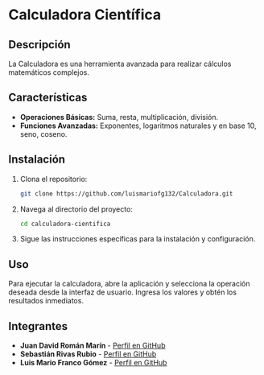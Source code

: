 # Calculadora Científica

## Descripción

La Calculadora es una herramienta avanzada para realizar cálculos matemáticos complejos.

## Características

- **Operaciones Básicas:** Suma, resta, multiplicación, división.
- **Funciones Avanzadas:** Exponentes, logaritmos naturales y en base 10, seno, coseno.

## Instalación

1. Clona el repositorio:
    ```sh
    git clone https://github.com/luismariofg132/Calculadora.git
    ```
2. Navega al directorio del proyecto:
    ```sh
    cd calculadora-cientifica
    ```
3. Sigue las instrucciones específicas para la instalación y configuración.

## Uso

Para ejecutar la calculadora, abre la aplicación y selecciona la operación deseada desde la interfaz de usuario. Ingresa los valores y obtén los resultados inmediatos.

## Integrantes

- **Juan David Román Marín** - [Perfil en GitHub](https://github.com/JuanRoman06)
- **Sebastián Rivas Rubio** - [Perfil en GitHub](https://github.com/SebasRR2004)
- **Luis Mario Franco Gómez** - [Perfil en GitHub](https://github.com/luismariofg132)
